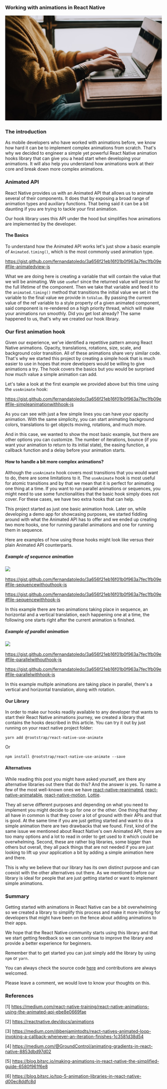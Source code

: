 ### Working with animations in React Native

![](https://github.com/rootstrap/blog/blob/fernandatoledo-RN-animations/content/images/animation.jpeg)

### The introduction

As mobile developers who have worked with animations before, we know how hard it can be to implement complex animations from scratch. That's why we decided to engineer a simple yet powerful React Native animation hooks library that can give you a head start when developing your animations. It will also help you understand how animations work at their core and break down more complex animations.

### Animated API

React Native provides us with an Animated API that allows us to animate several of their components. It does that by exposing a broad range of animation types and auxiliary functions. That being said it can be a bit daunting if you are trying to tackle your first animation. 

Our hook library uses this API under the hood but simplifies how animations are implemented by the developer.

#### The Basics

To understand how the Animated API works let's just show a basic example of `Animated.timing()`, which is the most commonly used animation type.
 
https://gist.github.com/fernandatoledo/3a656f21eb16f01b0f963a7fec1fb09e#file-animatedview-js


What we are doing here is creating a variable that will contain the value that we will be animating. We use `useRef` since the returned value will persist for the full lifetime of the component.
Then we take that variable and feed it to the `animated.timing()` method that transitions the initial value we set in the variable to the final value we provide in `toValue`.
By passing the current value of the ref variable to a style property of a given animated component, said component is re-rendered on a high priority thread, which will make your animations run smoothly.
Did you get lost already? The same happened to us, that's why we created our hook library.

### Our first animation hook

Given our experience, we've identified a repetitive pattern among React Native animations. Opacity, translations, rotations, size, scale, and background color transition. All of these animations share very similar code. That's why we started this project by creating a simple hook that is much easier to use in hopes that more developers would be willing to give animations a try. The hook covers the basics but you would be surprised how much value a simple animation can add.

Let's take a look at the first example we provided above but this time using the `useAnimate` hook:

https://gist.github.com/fernandatoledo/3a656f21eb16f01b0f963a7fec1fb09e#file-simpleanimationwithhook-js


As you can see with just a few simple lines you can have your opacity animation. With the same simplicity, you can start animating background colors, translations to get objects moving, rotations, and much more.

And in this case, we wanted to show the most basic example, but there are other options you can customize. The number of iterations, bounce (if you want your animation to return to its initial state), the easing function, a callback function and a delay before your animation starts.

#### How to handle a bit more complex animations?

Although the `useAnimate` hook covers most transitions that you would want to do, there are some limitations to it. The `useAnimate` hook is most useful for atomic transitions and by that we mean that it is perfect for animating one thing at a time. If you want to run parallel animations or sequences, you might need to use some functionalities that the basic hook simply does not cover. For these cases, we have two extra hooks that can help.

This project started as just one basic animation hook. Later on, while developing a demo app for showcasing purposes, we started fiddling around with what the Animated API has to offer and we ended up creating two more hooks, one for running parallel animations and one for running them in sequence.

Here are examples of how using those hooks might look like versus their plain Animated API counterparts. 

##### Example of sequence animation

![](https://media.giphy.com/media/hQcYhmrFy7aXFReeR7/giphy.gif)

https://gist.github.com/fernandatoledo/3a656f21eb16f01b0f963a7fec1fb09e#file-sequencewithouthook-js

https://gist.github.com/fernandatoledo/3a656f21eb16f01b0f963a7fec1fb09e#file-sequencewithhook-js


In this example there are two animations taking place in sequence, an horizontal and a vertical translation, each happening one at a time, the following one starts right after the current animation is finished.

##### Example of parallel animation

![](https://media.giphy.com/media/QTxxds3ZqTedzYYFFr/giphy.gif)

https://gist.github.com/fernandatoledo/3a656f21eb16f01b0f963a7fec1fb09e#file-parallelwithouthook-js

https://gist.github.com/fernandatoledo/3a656f21eb16f01b0f963a7fec1fb09e#file-parallelwithhook-js

In this example multiple animations are taking place in parallel, there's a vertical and horizontal translation, along with rotation.

#### Our Library

In order to make our hooks readily available to any developer that wants to start their React Native animations journey, we created a library that contains the hooks described in this article. You can try it out by just running on your react native project folder:
```
yarn add @rootstrap/react-native-use-animate
```
Or
```
npm install @rootstrap/react-native-use-animate --save
```

#### Alternatives

While reading this post you might have asked yourself, are there any alternative libraries out there that do this? And the answer is yes. To name a few of the most well-known ones we have [react-native-reanimated](https://github.com/software-mansion/react-native-reanimated), [react-native-animatable](https://github.com/oblador/react-native-animatable), [react-native-motion](https://github.com/xotahal/react-native-motion), [Lottie](https://airbnb.io/lottie).

They all serve different purposes and depending on what you need to implement you might decide to go for one or the other. One thing that they all have in common is that they cover a lot of ground with their APIs and that is good. At the same time if you are just getting started and want to do a simple animation there are two drawbacks that we found. First, kind of the same issue we mentioned about React Native's own Animated API, there are too many options and a lot to read in order to get used to it which could be overwhelming. Second, these are rather big libraries, some bigger than others but overall, they all pack things that are not needed if you are just looking to lift up your application a bit by adding a simple animation here and there.

This is why we believe that our library has its own distinct purpose and can coexist with the other alternatives out there. As we mentioned before our library is ideal for people that are just getting started or want to implement simple animations.


### Summary

Getting started with animations in React Native can be a bit overwhelming so we created a library to simplify this process and make it more inviting for developers that might have been on the fence about adding animations to their apps.

We hope that the React Native community starts using this library and that we start getting feedback so we can continue to improve the library and provide a better experience for beginners.

Remember that to get started you can just simply add the library by using `npm` or `yarn`.

You can always check the source code [here](https://github.com/rootstrap/react-native-use-animate#readme) and contributions are always welcomed.

Please leave a comment, we would love to know your thoughts on this.


### References

[1] https://medium.com/react-native-training/react-native-animations-using-the-animated-api-ebe8e0669fae

[2] https://reactnative.dev/docs/animations

[3] https://medium.com/@benjamintodts/react-natives-animated-loop-invoking-a-callback-whenever-an-iteration-finishes-1c3581d38d54

[4] https://medium.com/@GroundControl/animating-gradients-in-react-native-8853dbd97d02

[5] https://blog.bitsrc.io/making-animations-in-react-native-the-simplified-guide-6580f961f6e8

[6] https://blog.bitsrc.io/top-5-animation-libraries-in-react-native-d00ec8ddfc8d
